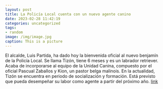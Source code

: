 ```yaml
---
layout: post
title: La Policía Local cuenta con un nuevo agente canino
date: 2023-02-28 11:42:19
categories: uncategorized
tags:
- random
image: /img/image.jpg
caption: This is a picture
---
```

El alcalde, Luis Partida, ha dado hoy la bienvenida oficial al nuevo benjamín de la Policía Local. Se llama Tizón, tiene 6 meses y es un labrador retriever. Acaba de incorporarse al equipo de la Unidad Canina, compuesto por el oficial Pascual Zaballos y Kion, un pastor belga malinois. En la actualidad, Tizón se encuentra en periodo de socialización y formación. Está previsto que pueda desempeñar su labor como agente a partir del próximo año.  [link](https://www.ayto-villacanada.es/noticias/la-policia-local-cuenta-con-un-nuevo-agente-canino/)
